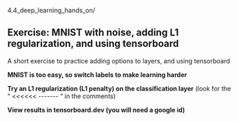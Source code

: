 4.4_deep_learning_hands_on/

## Exercise: MNIST with noise, adding L1 regularization, and using tensorboard 

A short exercise to practice adding options to layers, and using tensorboard

**MNIST is too easy, so switch labels to make learning harder**

**Try an L1 regularization  (L1 penalty) on the classification layer**
(look for the   “ <<<<<< -------  “       in the comments)

**View results in tensorboard.dev  (you will need a google id)**
